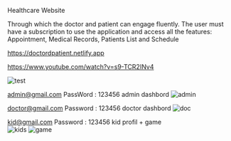 Healthcare Website

Through which the doctor and patient can engage fluently.
The user must have a subscription to use the application and access all the features: Appointment, Medical Records, Patients List and Schedule

https://doctordpatient.netlify.app


https://www.youtube.com/watch?v=s9-TCR2INv4

![test](https://user-images.githubusercontent.com/87445066/148623938-419abeb8-4a98-42a2-be39-fa0b57cc2b8d.gif)


admin@gmail.com    PassWord : 123456    admin dashbord 
![admin](https://user-images.githubusercontent.com/87445066/161458508-a802a7fd-eef7-4089-8d87-97f3c09ec607.png)

doctor@gmail.com   Password : 123456    doctor dashbord 
![doc](https://user-images.githubusercontent.com/87445066/161458524-145d9fe0-48bb-4a62-9ed5-4f994f85d741.png)

kid@gmail.com      Password : 123456    kid profil + game  
![kids](https://user-images.githubusercontent.com/87445066/161458583-40e89572-6e03-47a6-b1ca-9b5ce93d2461.png)
![game](https://user-images.githubusercontent.com/87445066/161458603-52808bbe-26a1-4303-8934-a8aa0e731883.png)


